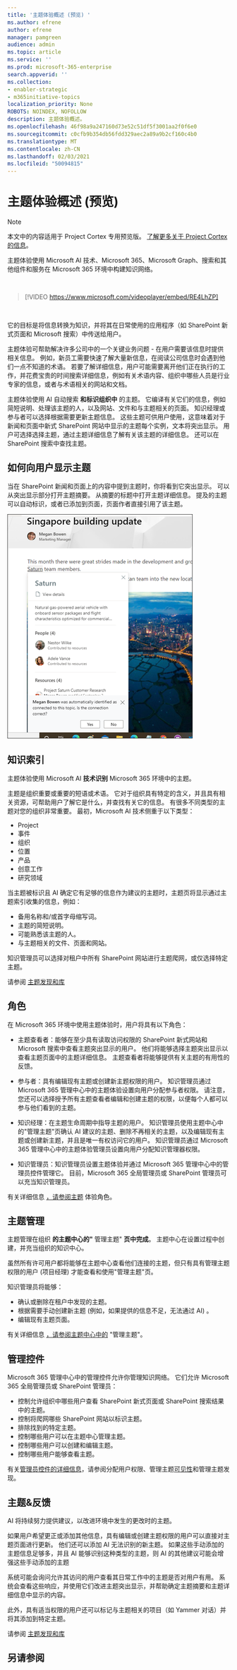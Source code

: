 ```yaml
---
title: '主题体验概述 (预览) '
ms.author: efrene
author: efrene
manager: pamgreen
audience: admin
ms.topic: article
ms.service: ''
ms.prod: microsoft-365-enterprise
search.appverid: ''
ms.collection:
- enabler-strategic
- m365initiative-topics
localization_priority: None
ROBOTS: NOINDEX, NOFOLLOW
description: 主题体验概述。
ms.openlocfilehash: 46f98a9a247160d73e52c51df5f3001aa2f0f6e0
ms.sourcegitcommit: c0cfb9b354db56fdd329aec2a89a9b2cf160c4b0
ms.translationtype: MT
ms.contentlocale: zh-CN
ms.lasthandoff: 02/03/2021
ms.locfileid: "50094815"
---
```

# <a name="topic-experiences-overview-preview"></a>主题体验概述 (预览) 

> [!Note] 
> 本文中的内容适用于 Project Cortex 专用预览版。 [了解更多关于 Project Cortex的信息](https://aka.ms/projectcortex)。

主题体验使用 Microsoft AI 技术、Microsoft 365、Microsoft Graph、搜索和其他组件和服务在 Microsoft 365 环境中构建知识网络。 

</br>

> [!VIDEO https://www.microsoft.com/videoplayer/embed/RE4LhZP]  

</br>

它的目标是将信息转换为知识，并将其在日常使用的应用程序（如 SharePoint 新式页面和 Microsoft 搜索）中传送给用户。

主题体验可帮助解决许多公司中的一个关键业务问题 - 在用户需要该信息时提供相关信息。 例如，新员工需要快速了解大量新信息，在阅读公司信息时会遇到他们一点不知道的术语。 若要了解详细信息，用户可能需要离开他们正在执行的工作，并花费宝贵的时间搜索详细信息，例如有关术语内容、组织中哪些人员是行业专家的信息，或者与术语相关的网站和文档。

主题体验使用 AI 自动搜索 **和标识组织中** 的主题。 它编译有关它们的信息，例如简短说明、处理该主题的人，以及网站、文件和与主题相关的页面。 知识经理或参与者可以选择根据需要更新主题信息。 这些主题可供用户使用，这意味着对于新闻和页面中新式 SharePoint 网站中显示的主题每个实例，文本将突出显示。 用户可选择选择主题，通过主题详细信息了解有关该主题的详细信息。 还可以在 SharePoint 搜索中查找主题。


## <a name="how-topics-are-displayed-to-users"></a>如何向用户显示主题

当在 SharePoint 新闻和页面上的内容中提到主题时，你将看到它突出显示。 可以从突出显示部分打开主题摘要。 从摘要的标题中打开主题详细信息。 提及的主题可以自动标识，或者已添加到页面，页面作者直接引用了该主题。 

   ![主题要点](../media/knowledge-management/saturn.png) </br> 


## <a name="knowledge-indexing"></a>知识索引

主题体验使用 Microsoft AI **技术识别** Microsoft 365 环境中的主题。

主题是组织重要或重要的短语或术语。 它对于组织具有特定的含义，并且具有相关资源，可帮助用户了解它是什么，并查找有关它的信息。 有很多不同类型的主题对您的组织非常重要。 最初，Microsoft AI 技术侧重于以下类型：
- Project
- 事件
- 组织
- 位置
- 产品
- 创意工作
- 研究领域


当主题被标识且 AI 确定它有足够的信息作为建议的主题时，主题页将显示通过主题索引收集的信息，例如：

- 备用名称和/或首字母缩写词。
- 主题的简短说明。
- 可能熟悉该主题的人。
- 与主题相关的文件、页面和网站。

知识管理员可以选择对租户中所有 SharePoint 网站进行主题爬网，或仅选择特定主题。

请参阅 [主题发现和库](https://docs.microsoft.com/microsoft-365/knowledge/topic-experiences-discovery-curation)

## <a name="roles"></a>角色

在 Microsoft 365 环境中使用主题体验时，用户将具有以下角色：

- 主题查看者：能够在至少具有读取访问权限的 SharePoint 新式网站和 Microsoft 搜索中查看主题突出显示的用户。 他们将能够选择主题突出显示以查看主题页面中的主题详细信息。 主题查看者将能够提供有关主题的有用性的反馈。

- 参与者：具有编辑现有主题或创建新主题权限的用户。 知识管理员通过 Microsoft 365 管理中心中的主题体验设置向用户分配参与者权限。 请注意，您还可以选择授予所有主题查看者编辑和创建主题的权限，以便每个人都可以参与他们看到的主题。

- 知识经理：在主题生命周期中指导主题的用户。 知识管理员使用主题中心中的"管理主题"页确认 AI 建议的主题、删除不再相关的主题，以及编辑现有主题或创建新主题，并且是唯一有权访问它的用户。 知识管理员通过 Microsoft 365 管理中心中的主题体验管理员设置向用户分配知识管理器权限。 

- 知识管理员：知识管理员设置主题体验并通过 Microsoft 365 管理中心中的管理员控件管理它。 目前，Microsoft 365 全局管理员或 SharePoint 管理员可以充当知识管理员。

有关详细信息 [，请参阅主题](topic-experiences-roles.md) 体验角色。

## <a name="topic-management"></a>主题管理

主题管理在组织 **的主题中心的"** 管理主题" **页中完成**。 主题中心在设置过程中创建，并充当组织的知识中心。 

虽然所有许可用户都将能够在主题中心查看他们连接的主题，但只有具有管理主题权限的用户 (项目经理) 才能查看和使用"管理主题"页。

知识管理员将能够：

- 确认或删除在租户中发现的主题。
- 根据需要手动创建新主题 (例如，如果提供的信息不足，无法通过 AI) 。
- 编辑现有主题页面。</br>

有关详细信息 [，请参阅主题中心中的](manage-topics.md) "管理主题"。  


## <a name="admin-controls"></a>管理控件

Microsoft 365 管理中心中的管理控件允许你管理知识网络。 它们允许 Microsoft 365 全局管理员或 SharePoint 管理员：

- 控制允许组织中哪些用户查看 SharePoint 新式页面或 SharePoint 搜索结果中的主题。
- 控制将爬网哪些 SharePoint 网站以标识主题。
- 排除找到的特定主题。
- 控制哪些用户可以在主题中心管理主题。
- 控制哪些用户可以创建和编辑主题。
- 控制哪些用户能够查看主题。

有关[管理员控件的详细信息](https://docs.microsoft.com/microsoft-365/knowledge/plan-topic-experiences#user-permissions)，请参阅分配用户权限、管理[](https://docs.microsoft.com/microsoft-365/knowledge/topic-experiences-discovery)主题[可见性](https://docs.microsoft.com/microsoft-365/knowledge/topic-experiences-knowledge-rules)和管理主题发现。

## <a name="topic-curation--feedback"></a>主题&反馈

AI 将持续努力提供建议，以改进环境中发生的更改时的主题。 

如果用户希望更正或添加其他信息，具有编辑或创建主题权限的用户可以直接对主题页面进行更新。 他们还可以添加 AI 无法识别的新主题。 如果这些手动添加的主题信息足够多，并且 AI 能够识别这种类型的主题，则 AI 的其他建议可能会增强这些手动添加的主题 

系统可能会询问允许其访问的用户查看其日常工作中的主题是否对用户有用。 系统会查看这些响应，并使用它们改进主题突出显示，并帮助确定主题摘要和主题详细信息中显示的内容。

此外，具有适当权限的用户还可以标记与主题相关的项目（如 Yammer 对话）并将其添加到特定主题。 

请参阅 [主题发现和库](https://docs.microsoft.com/microsoft-365/knowledge/topic-experiences-discovery-curation)


## <a name="see-also"></a>另请参阅

